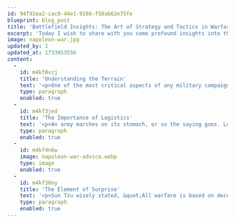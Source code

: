 ```yaml
---
id: 94f92ea2-cac0-44e1-9286-f58ab62e75fe
blueprint: blog_post
title: 'Battlefield Insights: The Art of Strategy and Tactics in Warfare'
excerpt: 'Today I wish to share with you some profound insights into the military strategies and tactics that have shaped the course of history on the battlefield. Warfare, as you may know, is not merely about brute strength; it is a complex dance of strategy, deception, and swift maneuvering. Allow me to elucidate the principles that have guided my campaigns and shaped my successes.'
image: napoleon-war.jpg
updated_by: 1
updated_at: 1733953556
content:
  -
    id: m4kf0vzj
    title: 'Understanding the Terrain'
    text: '<p>One of the most critical aspects of any military campaign is a comprehensive understanding of the terrain. The battlefield is more than just a physical space; it is a living entity that can be manipulated to your advantage. When preparing for battle, I always conduct a meticulous reconnaissance of the land, noting the elevation, natural obstacles, and potential choke points. A well-informed commander can use the terrain to funnel enemy forces into a disadvantageous position or create advantageous flanking maneuvers.</p>'
    type: paragraph
    enabled: true
  -
    id: m4kf3jed
    title: 'The Importance of Logistics'
    text: '<p>An army marches on its stomach, or so the saying goes. Logistics is the backbone of any successful military operation. Supply lines must be secured, provisions must be adequate, and reinforcements must be timely. A well-fed and well-equipped army is a formidable force. In my campaigns, I have always prioritized logistics, ensuring that my troops are well-provisioned and that our supply lines remain uninterrupted. This focus on logistics allows for sustained campaigns and rapid movements without the hindrance of scarcity.</p>'
    type: paragraph
    enabled: true
  -
    id: m4kf4n6w
    image: napoleon-war-advice.webp
    type: image
    enabled: true
  -
    id: m4kf30oy
    title: 'The Element of Surprise'
    text: '<p>Sun Tzu wisely stated, &quot;All warfare is based on deception.&quot; This principle is at the heart of effective military strategy. The element of surprise can turn the tide of battle in an instant. Whether it is by feigning weakness in one area while launching a surprise attack in another or by utilizing unexpected formations, maintaining the element of surprise forces the enemy to react rather than act. In my campaigns, I have frequently employed deceptive tactics to mislead my opponents, creating openings for decisive strikes.</p>'
    type: paragraph
    enabled: true
---
```


